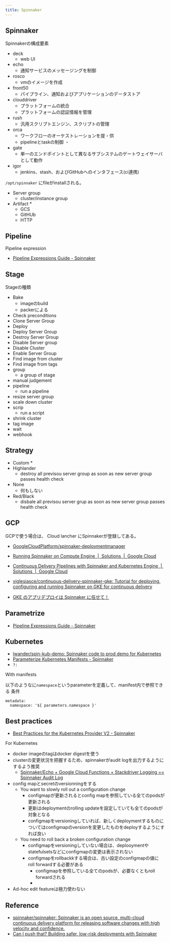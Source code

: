 ```yaml
---
title: Spinnaker
---
```


## Spinnaker
Spinnakerの構成要素

* deck
    * web UI
* echo
    * 通知サービスのメッセージングを制御
* rosco
    * vmのイメージを作成
* front50
    * パイプライン、通知およびアプリケーションのデータストア
* clouddriver
    * プラットフォームの統合
    * プラットフォームの認証情報を管理
* rush
    * 汎用スクリプトエンジン、スクリプトの管理
* orca
    * ワークフローのオーケストレーションを提・供
    * pipelineとtaskの制御                  ・
* gate
    * 単一のエンドポイントとして異なるサブシステムのゲートウェイサーバとして動作
* igor
    * jenkins、stash、およびGitHubへのインタフェース(ci連携)



`/opt/spinnaker` にfileがinstallされる。


* Server group
    * cluster/instance group
* Artifact
    * 
    * GCS
    * GitHUb
    * HTTP

## Pipeline

Pipeline expression

* [Pipeline Expressions Guide - Spinnaker](https://www.spinnaker.io/guides/user/pipeline-expressions/)


## Stage
Stageの種類

* Bake
    * imageのbuild
    * packerによる
* Check preconditions
* Clone Server Group
* Deploy
* Deploy Server Group
* Destroy Server Group
* Disable Server group
* Disable Cluster 
* Enable Server Group
* Find image from cluster
* Find image from tags
* group
    * a group of stage
* manual judgement
* pipeline
    * run a pipeline
* resize server group
* scale down cluster
* scrip
    * run a script
* shrink cluster
* tag image
* wait
* webhook

## Strategy
* Custom
    * 
* Highlander
    * destroy all previsou server group as soon as new server group passes health check
* None
    * 何もしない
* Red/Black
    * disbale all previsou server grup as soon as new server group passes health check

## GCP
GCPで使う場合は、 Cloud lancher にSpinnakerが登録してある。
* [GoogleCloudPlatform/spinnaker-deploymentmanager](https://github.com/GoogleCloudPlatform/spinnaker-deploymentmanager)
* [Running Spinnaker on Compute Engine  |  Solutions  |  Google Cloud](https://cloud.google.com/solutions/spinnaker-on-compute-engine)
* [Continuous Delivery Pipelines with Spinnaker and Kubernetes Engine  |  Solutions  |  Google Cloud](https://cloud.google.com/solutions/continuous-delivery-spinnaker-kubernetes-engine)
* [viglesiasce/continuous-delivery-spinnaker-gke: Tutorial for deploying, configuring and running Spinnaker on GKE for continuous delivery](https://github.com/viglesiasce/continuous-delivery-spinnaker-gke)

* [GKE のアプリデプロイは Spinnaker に任せて！](https://www.slideshare.net/HammoudiSamir/gke-spinnaker)


## Parametrize
* [Pipeline Expressions Guide - Spinnaker](https://www.spinnaker.io/guides/user/pipeline-expressions/)

## Kubernetes
* [lwander/spin-kub-demo: Spinnaker code to prod demo for Kubernetes](https://github.com/lwander/spin-kub-demo)
* [Parameterize Kubernetes Manifests - Spinnaker](https://www.spinnaker.io/guides/user/kubernetes-v2/parameterize-manifests/)
* `?:`

With manifests

以下のようなに`namespace`というparameterを定義して、manifest内で参照できる
条件

```
metadata:
  namespace: '${ parameters.namespace }'
```

## Best practices
* [Best Practices for the Kubernetes Provider V2 - Spinnaker](https://www.spinnaker.io/guides/user/kubernetes-v2/best-practices/)

For Kubernetes

* docker imageのtagはdocker digestを使う
* clusterの変更状況を把握するため、spinnakerがaudit logを出力するようにするよう推奨
    * [Spinnaker/Echo + Google Cloud Functions + Stackdriver Logging == Spinnaker Audit Log](https://blog.spinnaker.io/spinnaker-echo-google-cloud-functions-stackdriver-logging-spinnaker-audit-log-81139f084db9)
* config mapとsecretのversionningをする
    * You want to slowly roll out a configuration change
        * configmapが更新されるとconfig mapを参照している全てのpodsが更新される
        * 更新はdeploymentのrolling updateを設定していても全てのpodsが対象となる
        * configmapをversioningしていれば、新しくdeploymentするものについてはconfigmapのversionを変更したものをdeployするようにすれば良い
    * You need to roll back a broken configuration change
        * configmapをversioningしていない場合は、deplooymentやstatefulsetsなどにconfigmapの変更は表示されない
        * configmapをrollbackkする場合は、古い設定のconfigmapの値に roll forwardする必要がある
            * configmapを参照している全てのpodsが、必要なくともroll forwardされる
            * 
* Ad-hoc edit featureは極力使わない



## Reference
* [spinnaker/spinnaker: Spinnaker is an open source, multi-cloud continuous delivery platform for releasing software changes with high velocity and confidence.](https://github.com/spinnaker/spinnaker)
* [Can I push that? Building safer, low-risk deployments with Spinnaker](https://blog.spinnaker.io/can-i-push-that-building-safer-low-risk-deployments-with-spinnaker-a27290847ac4)
